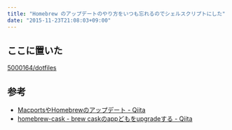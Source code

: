 ```yaml
---
title: "Homebrew のアップデートのやり方をいつも忘れるのでシェルスクリプトにした"
date: "2015-11-23T21:08:03+09:00"
---
```


## ここに置いた

[5000164/dotfiles](https://github.com/5000164/dotfiles)

## 参考

- [MacportsやHomebrewのアップデート - Qiita](http://qiita.com/NatsukiLab/items/7c5aed26a888fe725f71)
- [homebrew-cask - brew caskのappどもをupgradeする - Qiita](http://qiita.com/2k0ri/items/9fe8d33a72dbfb15fe6b)
